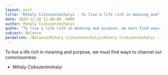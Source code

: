 ```yaml
---
layout: post
title: "Mihaly Csikszentmihalyi - To live a life rich in meaning and"
date: 2024-12-28 12:00:00 -0000
author: Mihaly Csikszentmihalyi
quote: "To live a life rich in meaning and purpose, we must find ways to channel our consciousness."
subject: Balance
permalink: /Balance/Mihaly Csikszentmihalyi/Mihaly Csikszentmihalyi - To live a life rich in meaning and
---
```


To live a life rich in meaning and purpose, we must find ways to channel our consciousness.

- Mihaly Csikszentmihalyi

